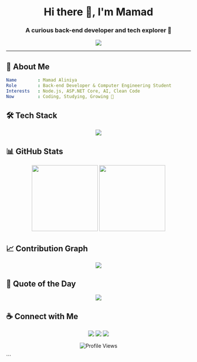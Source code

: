 

<h1 align="center">Hi there 👋, I'm Mamad</h1>
<h3 align="center">A curious back-end developer and tech explorer 🚀</h3>

<p align="center">
  <img src="https://readme-typing-svg.demolab.com?font=Fira+Code&duration=3000&pause=1000&color=F7F7F7&center=true&vCenter=true&width=500&lines=Computer+Engineering+Student;Back-end+Developer;Network+%26+AI+Enthusiast;Lifelong+Learner" />
</p>

---



## 🧠 About Me

```yaml
Name        : Mamad Aliniya
Role        : Back-end Developer & Computer Engineering Student
Interests   : Node.js, ASP.NET Core, AI, Clean Code
Now         : Coding, Studying, Growing 🌱
```
## 🛠️ Tech Stack

<p align="center"> <img src="https://skillicons.dev/icons?i=js,ts,nodejs,cs,dotnet,sqlserver,mongodb,git,vscode" /> </p>

## 📊 GitHub Stats

<div align="center"> <img src="https://github-readme-stats.vercel.app/api?username=mamadridista&show_icons=true&theme=github_dark&hide_border=true" height="180px"/> <img src="https://github-readme-stats.vercel.app/api/top-langs/?username=mamadridista&layout=compact&theme=github_dark&hide_border=true" height="180px"/> </div>

## 📈 Contribution Graph

<p align="center"> <img src="https://github-readme-activity-graph.vercel.app/graph?username=mamadridista&bg_color=0d1117&color=6aa6f8&line=6aa6f8&point=f2f2f2&area=true&hide_border=true"/> </p>

## 💬 Quote of the Day

<p align="center"> <img src="https://quotes-github-readme.vercel.app/api?type=horizontal&theme=dark" /> </p>

## ☕ Connect with Me

<p align="center"> <a href="mailto:maliniyakani@gmail.com"><img src="https://img.shields.io/badge/Gmail-D14836?style=flat&logo=gmail&logoColor=white" /></a> <a href="https://linkedin.com/in/YOUR_LINK"><img src="https://img.shields.io/badge/LinkedIn-0A66C2?style=flat&logo=linkedin&logoColor=white"/></a> <a href="https://t.me/mmdaliniya"><img src="https://img.shields.io/badge/Telegram-2CA5E0?style=flat&logo=telegram&logoColor=white" /></a> </p>

<p align="center"> <img src="https://komarev.com/ghpvc/?username=mamadridista&color=gray&style=flat" alt="Profile Views" /> </p> ```
